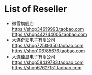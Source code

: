 # List of Reseller

- 微雪旗舰店
  <br><https://shop34659993.taobao.com>
  <br><https://shop442244005.taobao.com>
- 大连奇耘电子有限公司
  <br><https://shop72589350.taobao.com>
  <br><https://shop106785676.taobao.com>
- 大连佳显电子有限公司
  <br><https://shop58439783.taobao.com>
  <br><https://shop67627151.taobao.com>
